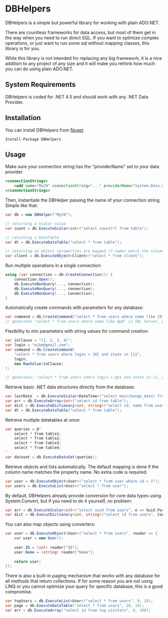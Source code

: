 DBHelpers
=========

DBHelpers is a simple but powerful library for working with plain ADO.NET.

There are countless frameworks for data access, but most of them get in the way when you need to run direct SQL.
If you want to optimize complex operations, or just want to run some sql without mapping classes, this library is for you.

While this library is not intended for replacing any big framework, it is a nice addition to any project of any size and it will make you rethink how much you can do using plain ADO.NET.

System Requirements
-------------------

DBHelpers is coded for .NET 4.5 and should work with any .NET Data Provider.

Installation
------------

You can install DBHelpers from [Nuget](https://www.nuget.org/packages/DBHelpers/):

```
Install-Package DBHelpers
```

Usage
-----

Make sure your connection string has the "providerName" set to your data provider.
```xml
<connectionStrings>
    <add name="MyCN" connectionString="..." providerName="System.Data.SqlClient" />
</connectionStrings>
```

Then, instantiate the DBHelper passing the name of your connection string. Simple like that:

```cs
var db = new DBHelper("MyCN");

// returning a Scalar value
var count = db.ExecuteScalar<int>("select count(*) from table");

// returning a DataTable
var dt = db.ExecuteDataTable("select * from table");

// returning an object (properties are mapped if names match the columns)
var client = db.ExecuteObject<Client>("select * from client");
```

Run multiple operations in a single connection:

```cs
using (var connection = db.CreateConnection()) {
    connection.Open();
    db.ExecuteNonQuery(..., connection);
    db.ExecuteNonQuery(..., connection);
    db.ExecuteNonQuery(..., connection);
}
```

Automatically create commands with parameters for any database:

```cs
var command = db.CreateCommand("select * from users where name like {0}", userName + "%");
// generates "select * from users where name like @p0" in SQL Server, parameter name will match the database format
```

Flexibility to mix parameters with string values for command creation:

```cs
var inClause = "(1, 2, 3, 4)";
var login = "mike@gmail.com";
var command = db.CreateCommand(
    "select * from users where login = {0} and state in {1}",
    login,
    new RawValue(inClause)
);

// generates: "select * from users where login = @p1 and state in (1, 2, 3, 4)";
```

Retrieve basic .NET data structures directly from the database:

```cs
var lastDate  = db.ExecuteScalar<DateTime>("select max(change_date) from table");
var arr = db.ExecuteArray<int>("select id from table");
var dict = db.ExecuteDictionary<int, string>("select id, name from users");
var dt = db.ExecuteDataTable("select * from table");
```

Retrieve multiple datatables at once:

```cs
var queries = @"
    select * from table1;
    select * from table2;
    select * from table3;
    select * from table4;
"
var dataset = db.ExecuteDataSet(queries);
```

Retrieve objects and lists automatically. The default mapping is done if the column name matches the property name. No extra code is required.

```cs
var user = db.ExecuteObject<User>("select * from user where id = 1");
var users = db.ExecuteList<User>("select * from user");
```

By default, DBHelpers already provide conversion for core data types using System.Convert, but if you need to do it yourself, no problem:

```cs
var arr = db.ExecuteScalar<int>("select uuid from users", o => Guid.Parse(o.ToString()));
var dict = db.ExecutDictionary<int, string>("select id from users", Convert.ToInt32, Convert.ToString);
```

You can also map objects using converters:

```cs
var user = db.ExecuteObject<User>("select * from users", reader => {
    var user = new User();
    
    user.ID = (int) reader["ID"];
    user.Name = (string) reader["Name"];
    
    return user;
});
```

There is also a built-in paging mechanism that works with any database for all methods that return collections. If for some reason you are not using LINQ or you cannot optimize your query for specific database, this is a good compromise.

```cs
var topUsers = db.ExecuteList<User>("select * from users", 0, 10);
var page = db.ExecuteDataTable("select * from users", 20, 10);
var arr = db.ExecuteArray("select id from top_visitors", 0, 100);
```

